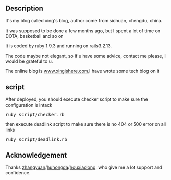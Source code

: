 <h2>Description</h2>
<p>It's my blog called xing's blog, author come from sichuan, chengdu, china.</p>
<p>It was supposed to be done a few months ago, but I spent a lot of time on DOTA, basketball and so on</p>
<p>It is coded by ruby 1.9.3 and running on rails3.2.13. </p>
<p>The code maybe not elegant, so if u have some advice, contact me please, I would be grateful to u.</p>
<p>The online blog is <a href="http://www.xingishere.com">www.xingishere.com.</a>I have wrote some tech blog on it</p>
<h2>script</h2>
<p>After deployed, you should execute checker script to make sure the configuration is intack</p>
<pre>ruby script/checker.rb</pre>
<p>then execute deadlink script to make sure there is no 404 or 500 error on all links</p>
<pre>ruby script/deadlink.rb</pre>
<h2>Acknowledgement</h2>
<p>Thanks <a href="https://github.com/zhangyuan" target="_blank">zhangyuan</a>/<a href="https://github.com/huhongda" target="_blank">huhongda</a>/<a href="http://sosop.github.io/" target="_blank">houxiaolong</a>, who give me a lot support and confidence.</p>
